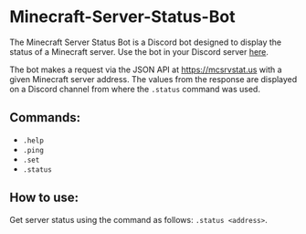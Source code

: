 # Minecraft-Server-Status-Bot

The Minecraft Server Status Bot is a Discord bot designed to display the status of a Minecraft server. Use the bot in your Discord server [here](https://discord.com/api/oauth2/authorize?client_id=809205063330693171&permissions=2048&scope=bot).

The bot makes a request via the JSON API at https://mcsrvstat.us with a given Minecraft server address. The values from the response are displayed on a Discord channel from where the `.status` command was used.

## Commands:
* `.help`
* `.ping`
* `.set`
* `.status`

## How to use:
Get server status using the command as follows: `.status <address>`. 

